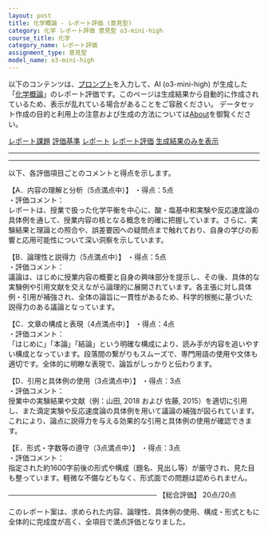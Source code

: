 ```yaml
---
layout: post
title: 化学概論 - レポート評価 (意見型)
category: 化学 レポート評価 意見型 o3-mini-high
course_title: 化学
category_name: レポート評価
assignment_type: 意見型
model_name: o3-mini-high
---
```


以下のコンテンツは、[プロンプト](https://github.com/takedatoshiyuki/synthetic_assignments/tree/main/generated/化学/o3-mini-high/prompt_レポート評価-意見型.md)を入力して、AI (o3-mini-high) が生成した「[化学概論](/contents/化学/)」のレポート評価です。このページは生成結果から自動的に作成されているため、表示が乱れている場合があることをご容赦ください。
データセット作成の目的と利用上の注意および生成の方法については[About](/About)を御覧ください。

[レポート課題](../レポート課題-意見型)
[評価基準](../評価基準-意見型)
[レポート](../レポート-意見型)
[レポート評価](../レポート評価-意見型)
[生成結果のみを表示](https://github.com/takedatoshiyuki/synthetic_assignments/tree/main/generated/化学/o3-mini-high/レポート評価-意見型.md)
  

***
***
  
以下、各評価項目ごとのコメントと得点を示します。

【A．内容の理解と分析（5点満点中）】
・得点：5点  
・評価コメント：  
レポートは、授業で扱った化学平衡を中心に、酸・塩基中和実験や反応速度論の具体例を通して、授業内容の核となる概念を的確に把握しています。さらに、実験結果と理論との照合や、誤差要因への疑問点まで触れており、自身の学びの影響と応用可能性について深い洞察を示しています。

【B．論理性と説得力（5点満点中）】
・得点：5点  
・評価コメント：  
議論は、はじめに授業内容の概要と自身の興味部分を提示し、その後、具体的な実験例や引用文献を交えながら論理的に展開されています。各主張に対し具体例・引用が補強され、全体の論旨に一貫性があるため、科学的根拠に基づいた説得力のある議論となっています。

【C．文章の構成と表現（4点満点中）】
・得点：4点  
・評価コメント：  
「はじめに」「本論」「結論」という明確な構成により、読み手が内容を追いやすい構成となっています。段落間の繋がりもスムーズで、専門用語の使用や文体も適切です。全体的に明瞭な表現で、論旨がしっかりと伝わります。

【D．引用と具体例の使用（3点満点中）】
・得点：3点  
・評価コメント：  
授業中の実験結果や文献（例：山田, 2018 および 佐藤, 2015）を適切に引用し、また滴定実験や反応速度論の具体例を用いて議論の補強が図られています。これにより、論点に説得力を与える効果的な引用と具体例の使用が確認できます。

【E．形式・字数等の遵守（3点満点中）】
・得点：3点  
・評価コメント：  
指定された約1600字前後の形式や構成（題名、見出し等）が厳守され、見た目も整っています。軽微な不備などもなく、形式面での問題は認められません。

──────────────────────────────
【総合評価】 20点/20点

このレポート案は、求められた内容、論理性、具体例の使用、構成・形式ともに全体的に完成度が高く、全項目で満点評価となりました。
